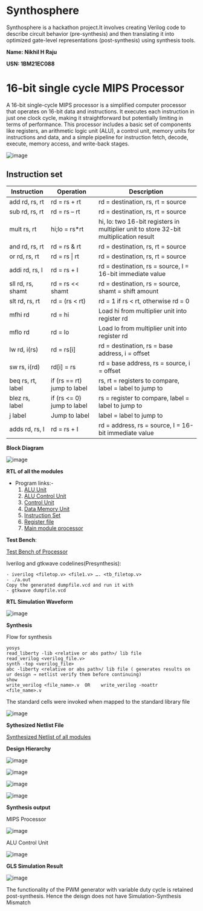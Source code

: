 # Synthosphere
Synthosphere is a hackathon project.It involves creating Verilog code to describe circuit behavior (pre-synthesis) and then translating it into optimized gate-level representations (post-synthesis) using synthesis tools. 

__Name: Nikhil H Raju__

__USN: 1BM21EC088__
# 16-bit single cycle MIPS Processor

A 16-bit single-cycle MIPS processor is a simplified computer processor that operates on 16-bit data and instructions. It executes each instruction in just one clock cycle, making it straightforward but potentially limiting in terms of performance. This processor includes a basic set of components like registers, an arithmetic logic unit (ALU), a control unit, memory units for instructions and data, and a simple pipeline for instruction fetch, decode, execute, memory access, and write-back stages.

![image](https://github.com/Nikhilthecodr/Synthosphere_Nikhil/assets/111330348/a8701511-3670-47b0-8841-65e8528316db)

## Instruction set

| Instruction       | Operation                   | Description                                                                           |
| ----------------- | --------------------------- | ------------------------------------------------------------------------------------- |
| add rd, rs, rt    | rd = rs + rt                | rd = destination, rs, rt = source                                                     |
| sub rd, rs, rt    | rd = rs – rt                | rd = destination, rs, rt = source                                                     |
| mult rs, rt       | hi;lo = rs*rt               | hi, lo: two 16-bit registers in multiplier unit to store 32-bit multiplication result |
| and rd, rs, rt    | rd = rs & rt                | rd = destination, rs, rt = source                                                     |
| or rd, rs, rt     | rd = rs \| rt               | rd = destination, rs, rt = source                                                     |
| addi rd, rs, I    | rd = rs + I                 | rd = destination, rs = source, I = 16-bit immediate value                             |
| sll rd, rs, shamt | rd = rs << shamt            | rd = destination, rs = source, shamt = shift amount                                   |
| slt rd, rs, rt    | rd = (rs < rt)              | rd = 1 if rs < rt, otherwise rd = 0                                                   |
| mfhi rd           | rd = hi                     | Load hi from multiplier unit into register rd                                         |
| mflo rd           | rd = lo                     | Load lo from multiplier unit into register rd                                         |
| lw rd, i(rs)      | rd = rs[i]                  | rd = destination, rs = base address, i = offset                                       |
| sw rs, i(rd)      | rd[i] = rs                  | rd = base address, rs = source, i = offset                                            |
| beq rs, rt, label | if (rs == rt) jump to label | rs, rt = registers to compare, label = label to jump to                               |
| blez rs, label    | if (rs <= 0) jump to label  | rs = register to compare, label = label to jump to                                    |
| j label           | Jump to label               | label = label to jump to                                                              |
| adds rd, rs, I    | rd = rs + I                 | rd = address, rs = source, I = 16-bit immediate value                                 |

__Block Diagram__

![image](https://github.com/Nikhilthecodr/Synthosphere_Nikhil/assets/111330348/c362af84-479c-4c02-856f-5fd6fb52ec5a)

__RTL of all the modules__
* Program links:-
     1. [ALU Unit](https://github.com/Nikhilthecodr/Synthosphere_Nikhil/blob/main/alu.v)
     2. [ALU Control Unit](https://github.com/Nikhilthecodr/Synthosphere_Nikhil/blob/main/alu_unit.v)
     3. [Control Unit](https://github.com/Nikhilthecodr/Synthosphere_Nikhil/blob/main/control_unit.v)
     4. [Data Memory Unit](https://github.com/Nikhilthecodr/Synthosphere_Nikhil/blob/main/data_memory.v)
     5. [Instruction Set](https://github.com/Nikhilthecodr/Synthosphere_Nikhil/blob/main/instruction.v)
     6. [Register file](https://github.com/Nikhilthecodr/Synthosphere_Nikhil/blob/main/register.v)
     7. [Main module processor](https://github.com/Nikhilthecodr/Synthosphere_Nikhil/blob/main/processor.v)

__Test Bench__:

[Test Bench of Processor](https://github.com/Nikhilthecodr/Synthosphere_Nikhil/blob/main/tb_processor.v)

Iverilog and gtkwave codelines(Presynthesis):
```
- iverilog <filetop.v> <file1.v> …. <tb_filetop.v>
- ./a.out
Copy the generated dumpfile.vcd and run it with
- gtkwave dumpfile.vcd
```
__RTL Simulation Waveform__

![image](https://github.com/Nikhilthecodr/Synthosphere_Nikhil/assets/111330348/3c411e04-21fd-4872-97a9-7020704dbbe3)

__Synthesis__

 Flow for synthesis
 ```
yosys
read_liberty -lib <relative or abs path>/ lib file 
read_verilog <verilog_file.v>
synth -top <verilog_file> 
abc -liberty <relative or abs path>/ lib file ( generates results on ur design → netlist verify them before continuing)
show 
write_verilog <file_name>.v  OR    write_verilog -noattr  <file_name>.v 
```

The standard cells were invoked when mapped to the standard library file

![image](https://github.com/Nikhilthecodr/Synthosphere_Nikhil/assets/111330348/14767b66-45bd-4287-8688-77a6b5b714b1)

__Sythesized Netlist File__

 [Synthesized Netlist of all modules](https://github.com/Nikhilthecodr/Synthosphere_Nikhil/blob/main/sythesized_netlist_processor.v)

__Design Hierarchy__

![image](https://github.com/Nikhilthecodr/Synthosphere_Nikhil/assets/111330348/ba1ee7c5-0dbb-42b5-9d3a-87af3247e231)

![image](https://github.com/Nikhilthecodr/Synthosphere_Nikhil/assets/111330348/7b4dd459-77f0-4121-b2c6-a0e329586aeb)

![image](https://github.com/Nikhilthecodr/Synthosphere_Nikhil/assets/111330348/87cd52b6-6c04-4511-9e67-52e302eb5870)

![image](https://github.com/Nikhilthecodr/Synthosphere_Nikhil/assets/111330348/12d7ac41-4814-403f-ba7f-a158b2331337)

__Synthesis output__

MIPS Processor

![image](https://github.com/Nikhilthecodr/Synthosphere_Nikhil/assets/111330348/500800f9-e693-41f1-a8b4-70ea236263d2)

ALU Control Unit

![image](https://github.com/Nikhilthecodr/Synthosphere_Nikhil/assets/111330348/1ed3e0f3-688d-4081-bf50-81f9eba95f4c)

__GLS Simulation Result__

![image](https://github.com/Nikhilthecodr/Synthosphere_Nikhil/assets/111330348/3448e83d-30a5-4cc9-9d45-4a04ab8aff5d)

The functionality of the PWM generator with variable duty cycle is retained post-synthesis. Hence the deisgn does not have Simulation-Synthesis Mismatch















